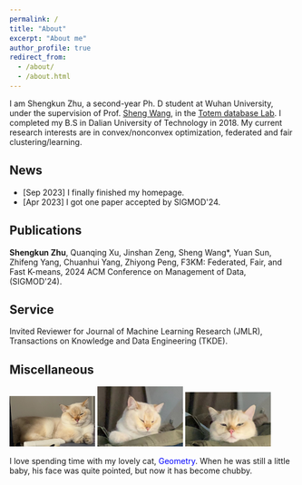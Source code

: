 ```yaml
---
permalink: /
title: "About"
excerpt: "About me"
author_profile: true
redirect_from: 
  - /about/
  - /about.html
---
```


I am Shengkun Zhu, a second-year Ph. D student at Wuhan University, under the supervision of Prof. [Sheng Wang](http://sheng.whu.edu.cn/), in the [Totem database Lab](http://totemdb.whu.edu.cn/). I completed my B.S in Dalian University of Technology in 2018. My current research interests are in convex/nonconvex optimization, federated and fair clustering/learning.

**News**
------

* [Sep 2023] I finally finished my homepage.
* [Apr 2023] I got one paper accepted by SIGMOD'24.

**Publications**
------
**Shengkun Zhu**, Quanqing Xu, Jinshan Zeng, Sheng Wang*, Yuan Sun, Zhifeng Yang, Chuanhui Yang, Zhiyong Peng, F3KM: Federated, Fair, and Fast K-means, 2024 ACM Conference on Management of Data, (SIGMOD'24).

**Service**
------
Invited Reviewer for Journal of Machine Learning Research (JMLR), Transactions on Knowledge and Data Engineering (TKDE).


**Miscellaneous**
------

<img src="images/kl.png" width="30%" height="auto">
<img src="images/kl1.jpg" width="30%" height="auto">
<img src="images/kl2.jpg" width="30%" height="auto">

I love spending time with my lovely cat, <font color=blue>Geometry</font>. 
When he was still a little baby, his face was quite pointed, but now it has become chubby.
